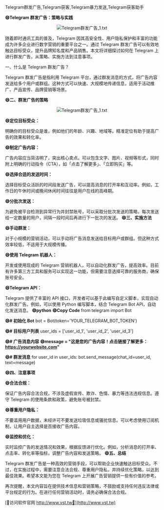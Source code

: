 Telegram群发广告,Telegram获客,Telegram暴力发送,Telegram获客助手

**😄Telegram 群发广告：策略与实践**

 <center><img src="https://vst.tw/MP4/tuiguang/png/1.png" alt="Telegram群发广告_1.txt"></center>

随着即时通讯工具的普及，Telegram 因其高安全性、用户隐私保护和丰富的功能成为许多企业进行数字营销的重要平台之一。通过 Telegram 群发广告可以有效地触达目标受众，提升品牌知名度和产品销售。本文将详细探讨如何在 Telegram 上进行群发广告，从策略、实施方法到注意事项。

一、什么是 Telegram 群发广告？

Telegram 群发广告是指利用 Telegram 平台，通过群发消息的方式，将广告内容发送给多个用户或群组。这种方式可以快速、大规模地传递信息，适用于活动推广、产品宣传、品牌营销等场景。

**😄二、群发广告的策略**

 <center><img src="https://vst.tw/MP4/tuiguang/png/3.png" alt="Telegram群发广告_1.txt"></center>

**😄定位目标受众：**

明确你的目标受众是谁，例如他们的年龄、兴趣、地域等。精准定位有助于提高广告的效果和转化率。

**😄制定广告内容：**

广告内容应当简洁明了，突出核心卖点。可以包含文字、图片、视频等形式，同时附上明确的行动指令（CTA），如「点击了解更多」、「立即购买」等。

**😄选择合适的发送时间：**

选择目标受众活跃的时间段发送广告，可以提高消息的打开率和互动率。例如，工作日的午休时间或晚间休闲时间往往是用户在线的高峰期。

**😄分批次发送：**

为避免被平台检测到异常行为并封禁账号，可以采取分批次发送的策略，每次发送给一定数量的用户，间隔一段时间后再进行下一批次的发送。
**😄三、实施方法**

**😄手动群发：**

对于小规模的营销活动，可以手动将广告消息发送给目标用户或群组。但这种方式效率较低，不适用于大规模传播。

**😄使用 Telegram 机器人：**

开发或使用现成的 Telegram 营销机器人，可以自动化群发广告，提高效率。目前有许多第三方工具和服务可以实现这一功能，但需要注意选择可靠的服务商，确保账号安全。

**😄Telegram API：**

Telegram 提供了丰富的 API 接口，开发者可以基于此编写自定义脚本，实现自动化群发广告。例如，可以使用 Python 编写脚本，结合 Telegram Bot API，自动化发送消息。
**😄python**
**😄Copy Code**
from telegram import Bot

**😄# 初始化 Bot**
bot = Bot(token='YOUR_TELEGRAM_BOT_TOKEN')

**😄# 目标用户列表**
user_ids = ['user_id_1', 'user_id_2', 'user_id_3']

**😄# 广告消息内容**
**😄message = "这是您的广告内容！点击链接了解更多：https://yourwebsite.com"**

**😄# 群发消息**
for user_id in user_ids:
    bot.send_message(chat_id=user_id, text=message)

**😄四、注意事项**

**😄合法合规：**

保证广告内容合法合规，不涉及虚假宣传、欺诈、色情、暴力等违法违规信息。遵守 Telegram 的使用条款和政策，避免账号被封禁。

**😄尊重用户隐私：**

不要滥用用户数据，未经许可不要发送垃圾信息或骚扰信息。可以考虑使用订阅机制，让用户自主选择是否接收广告内容。

**😄监控和优化：**

实时监控广告的发送情况和效果，根据反馈进行优化。例如，分析消息的打开率、点击率、转化率等指标，调整广告内容和发送策略。
**😄五、总结**

Telegram 群发广告是一种高效的营销手段，可以帮助企业快速触达目标受众。不过，在实施过程中，需要注意合法合规、尊重用户隐私，并持续优化策略，以达到最佳效果。希望本文能为您在 Telegram 上开展广告营销提供一些有价值的参考。

再次提醒，本文内容旨在提供技术信息和营销策略，不鼓励或支持任何违反法律或平台规定的行为。在进行任何营销活动时，请务必确保合法合规。


[👻访问软件官网 http://www.vst.tw👻](http://www.vst.tw)
